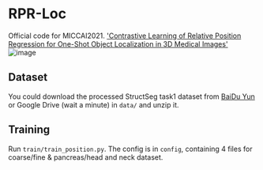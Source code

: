 # RPR-Loc
Official code for MICCAI2021. ['Contrastive Learning of Relative Position Regression for One-Shot Object Localization in 3D Medical Images'](https://arxiv.org/abs/2012.07043)
![image](https://github.com/LWHYC/RPR-Loc/blob/main/Framework.png)
## Dataset
You could download the processed StructSeg task1 dataset from [BaiDu Yun](https://pan.baidu.com/s/1VV8VqJ39wKvlF-mh8b6IVg?pwd=ic6g) or Google Drive (wait a minute) in `data/` and unzip it. 
## Training
Run `train/train_position.py`.
The config is in `config`, containing 4 files for coarse/fine & pancreas/head and neck dataset.

